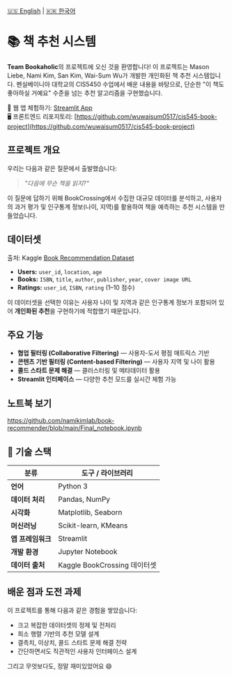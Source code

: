 [🇺🇸 English](./README.md) | [🇰🇷 한국어](./README.ko.md)

# 📚 책 추천 시스템

**Team Bookaholic**의 프로젝트에 오신 것을 환영합니다! 이 프로젝트는 Mason Liebe, Nami Kim, San Kim, Wai-Sum Wu가 개발한 개인화된 책 추천 시스템입니다. 펜실베이니아 대학교의 CIS5450 수업에서 배운 내용을 바탕으로, 단순한 "이 책도 좋아하실 거예요" 수준을 넘는 추천 알고리즘을 구현했습니다.

🔗 웹 앱 체험하기: [Streamlit App](https://cis545-book-project-60m9b4032y8.streamlit.app/Parameter_based_book_recommender)  
🖥️ 프론트엔드 리포지토리: [https://github.com/wuwaisum0517/cis545-book-project](https://github.com/wuwaisum0517/cis545-book-project)


## 프로젝트 개요

우리는 다음과 같은 질문에서 출발했습니다:  
> *"다음에 무슨 책을 읽지?"*

이 질문에 답하기 위해 BookCrossing에서 수집한 대규모 데이터를 분석하고, 사용자의 과거 평가 및 인구통계 정보(나이, 지역)를 활용하여 책을 예측하는 추천 시스템을 만들었습니다.


## 데이터셋

출처: Kaggle [Book Recommendation Dataset](https://www.kaggle.com/datasets/arashnic/book-recommendation-dataset)

- **Users:** `user_id`, `location`, `age`  
- **Books:** `ISBN`, `title`, `author`, `publisher`, `year`, `cover image URL`  
- **Ratings:** `user_id`, `ISBN`, `rating` (1–10 점수)

이 데이터셋을 선택한 이유는 사용자 나이 및 지역과 같은 인구통계 정보가 포함되어 있어 **개인화된 추천**을 구현하기에 적합했기 때문입니다.


## 주요 기능

- **협업 필터링 (Collaborative Filtering)** — 사용자-도서 평점 매트릭스 기반
- **콘텐츠 기반 필터링 (Content-based Filtering)** — 사용자 지역 및 나이 활용
- **콜드 스타트 문제 해결** — 클러스터링 및 메타데이터 활용
- **Streamlit 인터페이스** — 다양한 추천 모드를 실시간 체험 가능


## 노트북 보기  
https://github.com/namikimlab/book-recommender/blob/main/Final_notebook.ipynb


## 🧰 기술 스택

| 분류             | 도구 / 라이브러리                          |
|------------------|---------------------------------------------|
| **언어**          | Python 3                                   |
| **데이터 처리**    | Pandas, NumPy                              |
| **시각화**         | Matplotlib, Seaborn                        |
| **머신러닝**       | Scikit-learn, KMeans                       |
| **앱 프레임워크**   | Streamlit                                 |
| **개발 환경**      | Jupyter Notebook                           |
| **데이터 출처**     | Kaggle BookCrossing 데이터셋              |


## 배운 점과 도전 과제

이 프로젝트를 통해 다음과 같은 경험을 쌓았습니다:

- 크고 복잡한 데이터셋의 정제 및 전처리  
- 희소 행렬 기반의 추천 모델 설계  
- 결측치, 이상치, 콜드 스타트 문제 해결 전략  
- 간단하면서도 직관적인 사용자 인터페이스 설계

그리고 무엇보다도, 정말 재미있었어요 😄
